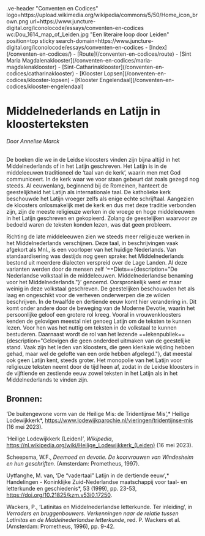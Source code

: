 <link rel="stylesheet" href="https://fonts.googleapis.com/css?family=Trirong">
<style>
    @import url('https://fonts.googleapis.com/css2?family=Cardo&family=Caudex&family=Marck+Script&display=swap');
    #juncture ve-header {font-family: 'Caudex'}
    #juncture h1 {font-family: 'Caudex'}
    #juncture h2 {font-family: 'Caudex'}
    #juncture h3 {font-family: 'Caudex'}
    #juncture a:link { color: brown; text-decoration: underline; }
</style>
.ve-header "Conventen en Codices" logo=https://upload.wikimedia.org/wikipedia/commons/5/50/Home_icon_brown.png url=https://www.juncture-digital.org/iconolocode/essays/conventen-en-codices wc:Dou_1614_map_of_Leiden.jpg "Een literaire loop door Leiden" position=top sticky search-domain=https://www.juncture-digital.org/iconolocode/essays/conventen-en-codices 
    - [Index](/conventen-en-codices/)
    - [Route](/conventen-en-codices/route)
    - [Sint Maria Magdalenaklooster](/conventen-en-codices/maria-magdalenaklooster)
    - [Sint-Catharinaklooster](/conventen-en-codices/catharinaklooster)
    - [Klooster Lopsen](/conventen-en-codices/klooster-lopsen)
    - [Klooster Engelendaal](/conventen-en-codices/klooster-engelendaal)

# Middelnederlands en Latijn in kloosterteksten
*Door Annelise Marck*
<br><br>

De boeken die we in de Leidse kloosters vinden zijn bijna altijd in het Middelnederlands of in het Latijn geschreven. Het Latijn is in de middeleeuwen traditioneel de ‘taal van de kerk’, waarin men met God communiceert. In de kerk waar we voor staan gebeurt dat zoals gezegd nog steeds. Al eeuwenlang, beginnend bij de Romeinen, hanteert de geestelijkheid het Latijn als internationale taal. De katholieke kerk beschouwde het Latijn vroeger zelfs als enige echte schrijftaal. Aangezien de kloosters onlosmakelijk met de kerk en dus met deze traditie verbonden zijn, zijn de meeste religieuze werken in de vroege en hoge middeleeuwen in het Latijn geschreven en gekopieerd. Zolang de geestelijken waarvoor ze bedoeld waren de teksten konden lezen, was dat geen probleem.

Richting de late middeleeuwen zien we steeds meer religieuze werken in het Middelnederlands verschijnen. Deze taal, in beschrijvingen vaak afgekort als Mnl., is een voorloper van het huidige Nederlands. Van standaardisering was destijds nog geen sprake: het Middelnederlands bestond uit meerdere dialecten verspreid over de Lage Landen. Al deze varianten werden door de mensen zelf ‘==Diets=={description="De Nederlandse volkstaal in de middeleeuwen. Middelnederlandse benaming voor het Middelnederlands."}’ genoemd. Oorspronkelijk werd er maar weinig in deze volkstaal geschreven. De geestelijken beschouwden het als laag en ongeschikt voor de verheven onderwerpen die ze wilden beschrijven. In de twaalfde en dertiende eeuw komt hier verandering in. Dit komt onder andere door de beweging van de Moderne Devotie, waarin het persoonlijke geloof een grotere rol kreeg. Vooral in vrouwenkloosters kenden de gelovigen meestal niet genoeg Latijn om de teksten te kunnen lezen. Voor hen was het nuttig om teksten in de volkstaal te kunnen bestuderen. Daarnaast wordt de rol van het lezende ==lekenpubliek=={description="Gelovigen die geen onderdeel uitmaken van de geestelijke stand. Vaak zijn het leden van kloosters, die geen klerikale wijding hebben gehad, maar wel de gelofte van een orde hebben afgelegd."}, dat meestal ook geen Latijn kent, steeds groter. Het monopolie van het Latijn voor religieuze teksten neemt door de tijd heen af, zodat in de Leidse kloosters in de vijftiende en zestiende eeuw zowel teksten in het Latijn als in het Middelnederlands te vinden zijn.

## Bronnen:

‘De buitengewone vorm van de Heilige Mis: de Tridentijnse Mis’,* Heilige Lodewijkkerk*, <https://www.lodewijkparochie.nl/vieringen/tridentijnse-mis> (16 mei 2023).

‘Heilige Lodewijkkerk (Leiden)’, *Wikipedia*, <https://nl.wikipedia.org/wiki/Heilige_Lodewijkkerk_(Leiden)> (16 mei 2023).

Scheepsma, W.F., *Deemoed en devotie. De koorvrouwen van Windesheim en hun geschriften.* (Amsterdam: Prometheus, 1997). 

Uytfanghe, M. van, ‘De “vadertaal” Latijn in de dertiende eeuw’,* Handelingen - Koninklijke 	Zuid-Nederlandse maatschappij voor taal- en letterkunde en geschiedenis*, 53 (1999), 	pp. 23-53, <https://doi.org/10.21825/kzm.v53i0.17250>. 

Wackers, P., ‘Latinitas en Middelnederlandse letterkunde. Ter inleiding’, in *Verraders en 		bruggenbouwers. Verkenningen naar de relatie tussen Latinitas en de 			Middelnederlandse letterkunde*, red. P. Wackers et al. (Amsterdam: Prometheus, 		1996), pp. 9-42.

